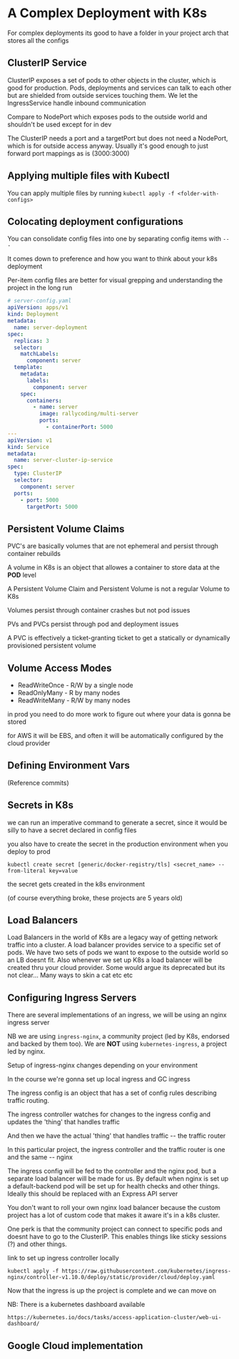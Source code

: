 # A Complex Deployment with K8s

For complex deployments its good to have a folder in your project arch that
stores all the configs

## ClusterIP Service

ClusterIP exposes a set of pods to other objects in the cluster, which is good
for production. Pods, deployments and services can talk to each other but are
shielded from outside services touching them. We let the IngressService handle
inbound communication

Compare to NodePort which exposes pods to the outside world and shouldn't be
used except for in dev

The ClusterIP needs a port and a targetPort but does not need a NodePort, which
is for outside access anyway. Usually it's good enough to just forward port
mappings as is (3000:3000)

## Applying multiple files with Kubectl

You can apply multiple files by running `kubectl apply -f <folder-with-configs>`

## Colocating deployment configurations

You can consolidate config files into one by separating config items with `---`

It comes down to preference and how you want to think about your k8s deployment

Per-item config files are better for visual grepping and understanding the
project in the long run

```yaml
# server-config.yaml
apiVersion: apps/v1
kind: Deployment
metadata:
  name: server-deployment
spec:
  replicas: 3
  selector:
    matchLabels:
      component: server
  template:
    metadata:
      labels:
        component: server
    spec:
      containers:
        - name: server
          image: rallycoding/multi-server
          ports:
            - containerPort: 5000
---
apiVersion: v1
kind: Service
metadata:
  name: server-cluster-ip-service
spec:
  type: ClusterIP
  selector:
    component: server
  ports:
    - port: 5000
      targetPort: 5000
```

## Persistent Volume Claims

PVC's are basically volumes that are not ephemeral and persist through container
rebuilds

A volume in K8s is an object that allowes a container to store data at the
**POD** level

A Persistent Volume Claim and Persistent Volume is not a regular Volume to K8s

Volumes persist through container crashes but not pod issues

PVs and PVCs persist through pod and deployment issues

A PVC is effectively a ticket-granting ticket to get a statically or dynamically
provisioned persistent volume

## Volume Access Modes

- ReadWriteOnce - R/W by a single node
- ReadOnlyMany - R by many nodes
- ReadWriteMany - R/W by many nodes

in prod you need to do more work to figure out where your data is gonna be
stored

for AWS it will be EBS, and often it will be automatically configured by the
cloud provider

## Defining Environment Vars

(Reference commits)

## Secrets in K8s

we can run an imperative command to generate a secret, since it would be silly
to have a secret declared in config files

you also have to create the secret in the production environment when you deploy
to prod

`kubectl create secret [generic/docker-registry/tls] <secret_name> --from-literal key=value`

the secret gets created in the k8s environment

(of course everything broke, these projects are 5 years old)

## Load Balancers

Load Balancers in the world of K8s are a legacy way of getting network traffic
into a cluster. A load balancer provides service to a specific set of pods. We
have two sets of pods we want to expose to the outside world so an LB doesnt
fit. Also whenever we set up K8s a load balancer will be created thru your cloud
provider. Some would argue its deprecated but its not clear... Many ways to skin
a cat etc etc

## Configuring Ingress Servers

There are several implementations of an ingress, we will be using an nginx
ingress server

NB we are using `ingress-nginx`, a community project (led by K8s, endorsed and
backed by them too). We are **NOT** using `kubernetes-ingress`, a project led by
nginx.

Setup of ingress-nginx changes depending on your environment

In the course we're gonna set up local ingress and GC ingress

The ingress config is an object that has a set of config rules describing
traffic routing.

The ingress controller watches for changes to the ingress config and updates the
'thing' that handles traffic

And then we have the actual 'thing' that handles traffic -- the traffic router

In this particular project, the ingress controller and the traffic router is one
and the same -- nginx

The ingress config will be fed to the controller and the nginx pod, but a
separate load balancer will be made for us. By default when nginx is set up a
default-backend pod will be set up for health checks and other things. Ideally
this should be replaced with an Express API server

You don't want to roll your own nginx load balancer because the custom project
has a lot of custom code that makes it aware it's in a k8s cluster.

One perk is that the community project can connect to specific pods and doesnt
have to go to the ClusterIP. This enables things like sticky sessions (?) and
other things.

link to set up ingress controller locally

```
kubectl apply -f https://raw.githubusercontent.com/kubernetes/ingress-nginx/controller-v1.10.0/deploy/static/provider/cloud/deploy.yaml
```

Now that the ingress is up the project is complete and we can move on

NB: There is a kubernetes dashboard available

`https://kubernetes.io/docs/tasks/access-application-cluster/web-ui-dashboard/`

## Google Cloud implementation
